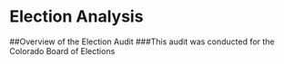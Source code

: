 # Election Analysis
##Overview of the Election Audit
###This audit was conducted for the Colorado Board of Elections 
